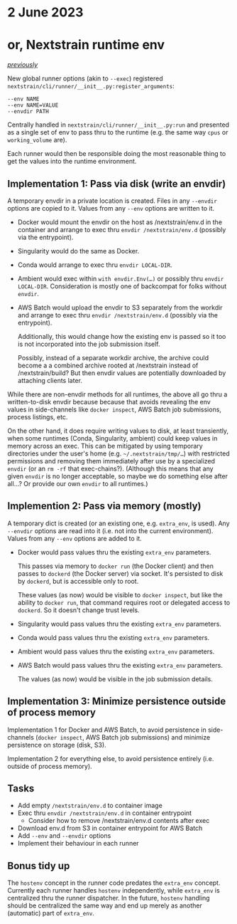 # 2 June 2023
# or, Nextstrain runtime env

_[previously](2022-08-26.md)_

New global runner options (akin to `--exec`) registered `nextstrain/cli/runner/__init__.py:register_arguments`:

    --env NAME
    --env NAME=VALUE
    --envdir PATH

Centrally handled in `nextstrain/cli/runner/__init__.py:run` and presented as a
single set of env to pass thru to the runtime (e.g. the same way `cpus` or
`working_volume` are).

Each runner would then be responsible doing the most reasonable thing to get
the values into the runtime environment.


## Implementation 1: Pass via disk (write an envdir)

A temporary envdir in a private location is created.  Files in any `--envdir`
options are copied to it.  Values from any `--env` options are written to it.

  - Docker would mount the envdir on the host as /nextstrain/env.d in the
    container and arrange to exec thru `envdir /nextstrain/env.d` (possibly via
    the entrypoint).

  - Singularity would do the same as Docker.

  - Conda would arrange to exec thru `envdir LOCAL-DIR`.

  - Ambient would exec within `with envdir.Env(…)` or possibly thru `envdir
    LOCAL-DIR`.  Consideration is mostly one of backcompat for folks without
    `envdir`.

  - AWS Batch would upload the envdir to S3 separately from the workdir and
    arrange to exec thru `envdir /nextstrain/env.d` (possibly via the
    entrypoint).

    Additionally, this would change how the existing env is passed so it too is
    not incorporated into the job submission itself.

    Possibly, instead of a separate workdir archive, the archive could become a
    a combined archive rooted at /nextstrain instead of /nextstrain/build?
    But then envdir values are potentially downloaded by attaching clients
    later.

While there are non-envdir methods for all runtimes, the above all go thru a
written-to-disk envdir because because that avoids revealing the env values in
side-channels like `docker inspect`, AWS Batch job submissions, process
listings, etc.

On the other hand, it does require writing values to disk, at least
transiently, when some runtimes (Conda, Singularity, ambient) could keep values
in memory across an exec.  This can be mitigated by using temporary directories
under the user's home (e.g. `~/.nextstrain/tmp/…`) with restricted permissions
and removing them immediately after use by a specialized `envdir` (or an `rm
-rf` that exec-chains?).  (Although this means that any given `envdir` is no
longer acceptable, so maybe we do something else after all…?  Or provide our
own `envdir` to all runtimes.)


## Implemention 2: Pass via memory (mostly)

A temporary dict is created (or an existing one, e.g. `extra_env`, is used).
Any `--envdir` options are read into it (i.e. not into the current
environment).  Values from any `--env` options are added to it.

  - Docker would pass values thru the existing `extra_env` parameters.

    This passes via memory to `docker run` (the Docker client) and then passes
    to `dockerd` (the Docker server) via socket.  It's persisted to disk by
    `dockerd`, but is accessible only to root.

    These values (as now) would be visible to `docker inspect`, but like the
    ability to `docker run`, that command requires root or delegated access to
    `dockerd`.  So it doesn't change trust levels.

  - Singularity would pass values thru the existing `extra_env` parameters.

  - Conda would pass values thru the existing `extra_env` parameters.

  - Ambient would pass values thru the existing `extra_env` parameters.

  - AWS Batch would pass values thru the existing `extra_env` parameters.

    The values (as now) would be visible in the job submission details.


## Implementation 3: Minimize persistence outside of process memory

Implementation 1 for Docker and AWS Batch, to avoid persistence in
side-channels (`docker inspect`, AWS Batch job submissions) and minimize
persistence on storage (disk, S3).

Implementation 2 for everything else, to avoid persistence entirely (i.e.
outside of process memory).


## Tasks

- Add empty `/nextstrain/env.d` to container image
- Exec thru `envdir /nextstrain/env.d` in container entrypoint
  - Consider how to remove /nextstrain/env.d contents after exec
- Download env.d from S3 in container entrypoint for AWS Batch
- Add `--env` and `--envdir` options
- Implement their behaviour in each runner


## Bonus tidy up

The `hostenv` concept in the runner code predates the `extra_env` concept.
Currently each runner handles `hostenv` independently, while `extra_env` is
centralized thru the runner dispatcher.  In the future, `hostenv` handling
should be centralized the same way and end up merely as another (automatic)
part of `extra_env`.
